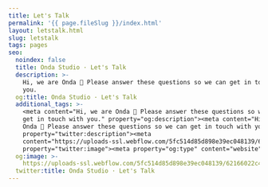 ```yaml
---
title: Let's Talk
permalink: '{{ page.fileSlug }}/index.html'
layout: letstalk.html
slug: letstalk
tags: pages
seo:
  noindex: false
  title: Onda Studio · Let's Talk
  description: >-
    Hi, we are Onda 👋 Please answer these questions so we can get in touch with
    you.
  og:title: Onda Studio · Let's Talk
  additional_tags: >-
    <meta content="Hi, we are Onda 👋 Please answer these questions so we can
    get in touch with you." property="og:description"><meta content="Hi, we are
    Onda 👋 Please answer these questions so we can get in touch with you."
    property="twitter:description"><meta
    content="https://uploads-ssl.webflow.com/5fc514d85d898e39ec048139/62166022c41e63e5cf4678bb_Onda_Thumbnail_Final.png"
    property="twitter:image"><meta property="og:type" content="website">
  og:image: >-
    https://uploads-ssl.webflow.com/5fc514d85d898e39ec048139/62166022c41e63e5cf4678bb_Onda_Thumbnail_Final.png
  twitter:title: Onda Studio · Let's Talk
---
```



